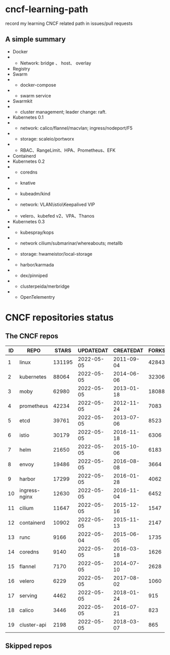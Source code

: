 # cncf-learning-path
record my learning CNCF related path in issues/pull requests

## A simple summary
- Docker
- - Network: bridge 、 host、 overlay
- Registry
- Swarm
- - docker-compose
- - swarm service
- Swarmkit
- - cluster management; leader change: raft.
- Kubernetes 0.1
- - network: calico/flannel/macvlan; ingress/nodeport/F5
- - storage: scaleio/portworx
- - RBAC、RangeLimit、HPA、Prometheus、EFK
- Containerd
- Kubernetes 0.2
- - coredns
- - knative
- - kubeadm/kind
- - network: VLAN\istio\Keepalived VIP
- - velero、kubefed v2、VPA、Thanos
- Kubernetes 0.3
- - kubespray/kops
- - network cilium/submarinar/whereabouts; metallb
- - storage: hwameistor/local-storage
- - harbor/karmada
- - dex/pinniped
- - clusterpeida/merbridge
- - OpenTelementry

# CNCF repositories status
<!--START_SECTION:github_repos-->
## The CNCF repos
| ID |     REPO      | STARS  | UPDATEDAT  | CREATEDAT  | FORKSCOUNT |
|----|---------------|--------|------------|------------|------------|
|  1 | linux         | 131195 | 2022-05-05 | 2011-09-04 |      42843 |
|  2 | kubernetes    |  88064 | 2022-05-05 | 2014-06-06 |      32306 |
|  3 | moby          |  62980 | 2022-05-05 | 2013-01-18 |      18088 |
|  4 | prometheus    |  42234 | 2022-05-05 | 2012-11-24 |       7083 |
|  5 | etcd          |  39761 | 2022-05-05 | 2013-07-06 |       8523 |
|  6 | istio         |  30179 | 2022-05-05 | 2016-11-18 |       6306 |
|  7 | helm          |  21650 | 2022-05-05 | 2015-10-06 |       6183 |
|  8 | envoy         |  19486 | 2022-05-05 | 2016-08-08 |       3664 |
|  9 | harbor        |  17299 | 2022-05-05 | 2016-01-28 |       4062 |
| 10 | ingress-nginx |  12630 | 2022-05-05 | 2016-11-04 |       6452 |
| 11 | cilium        |  11647 | 2022-05-05 | 2015-12-16 |       1547 |
| 12 | containerd    |  10902 | 2022-05-05 | 2015-11-13 |       2147 |
| 13 | runc          |   9166 | 2022-05-04 | 2015-06-05 |       1735 |
| 14 | coredns       |   9140 | 2022-05-05 | 2016-03-18 |       1626 |
| 15 | flannel       |   7170 | 2022-05-05 | 2014-07-10 |       2628 |
| 16 | velero        |   6229 | 2022-05-05 | 2017-08-02 |       1060 |
| 17 | serving       |   4462 | 2022-05-05 | 2018-01-24 |        915 |
| 18 | calico        |   3446 | 2022-05-05 | 2016-07-21 |        823 |
| 19 | cluster-api   |   2198 | 2022-05-05 | 2018-03-07 |        865 |



## Skipped repos
<!--END_SECTION:github_repos-->
